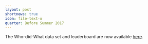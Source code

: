 ```yaml
---
layout: post
shortnews: true
icon: file-text-o
quarter: Before Summer 2017
---
```


The Who-did-What data set and leaderboard are now available <A HREF="https://tticnlp.github.io/who_did_what/">here</A>.
